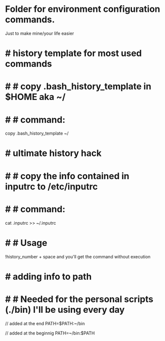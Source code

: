 # Folder for environment configuration commands.
Just to make mine/your life easier

# # history template for most used commands

# # # copy .bash_history_template in $HOME aka ~/
# # # command:
copy .bash_history_template ~/

# # ultimate history hack
# # # copy the info contained in inputrc to /etc/inputrc
# # # command:
cat .inputrc >> ~/.inputrc

# # # Usage
!history_number + space and you'll get the command without execution

# # adding info to path
# # # Needed for the personal scripts (./bin) I'll be using every day
// added at the end
PATH=$PATH:~/bin

// added at the beginnig
PATH=~/bin:$PATH
